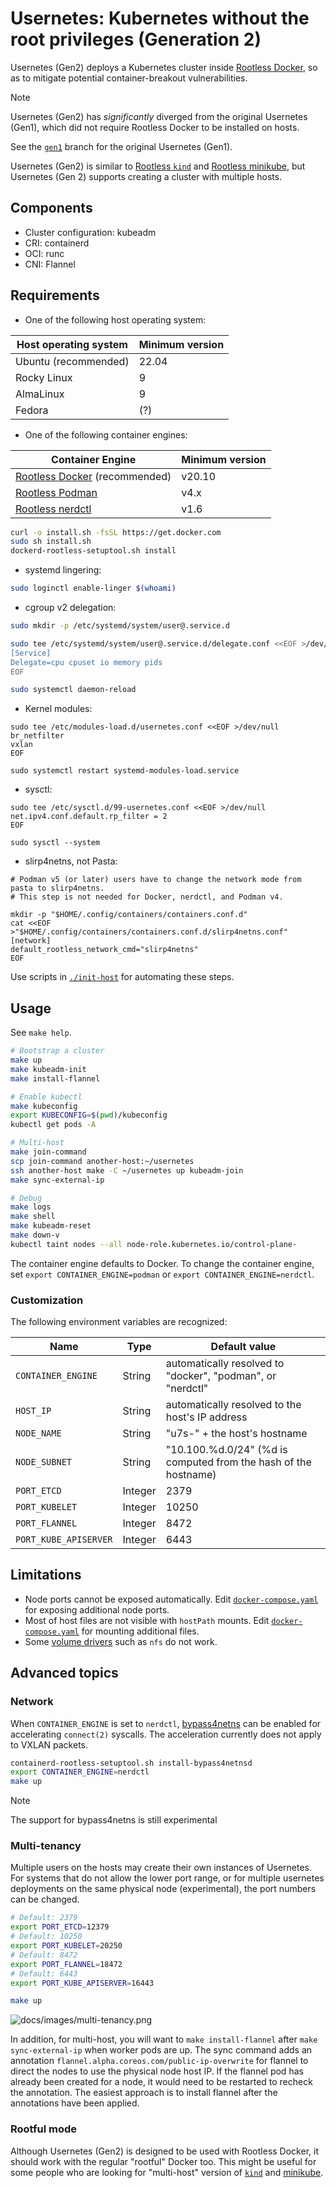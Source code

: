 # Usernetes: Kubernetes without the root privileges (Generation 2)

Usernetes (Gen2) deploys a Kubernetes cluster inside [Rootless Docker](https://rootlesscontaine.rs/getting-started/docker/),
so as to mitigate potential container-breakout vulnerabilities.

> [!NOTE]
>
> Usernetes (Gen2) has *significantly* diverged from the original Usernetes (Gen1),
> which did not require Rootless Docker to be installed on hosts.
>
> See the [`gen1`](https://github.com/rootless-containers/usernetes/tree/gen1) branch for
> the original Usernetes (Gen1).

Usernetes (Gen2) is similar to [Rootless `kind`](https://kind.sigs.k8s.io/docs/user/rootless/) and [Rootless minikube](https://minikube.sigs.k8s.io/docs/drivers/docker/),
but Usernetes (Gen 2) supports creating a cluster with multiple hosts.

## Components
- Cluster configuration: kubeadm
- CRI: containerd
- OCI: runc
- CNI: Flannel

## Requirements

- One of the following host operating system:

|Host operating system|Minimum version|
|---------------------|---------------|
|Ubuntu (recommended) |22.04          |
|Rocky Linux          |9              |
|AlmaLinux            |9              |
|Fedora               |(?)            |

- One of the following container engines:

|Container Engine                                                                    |Minimum version|
|------------------------------------------------------------------------------------|---------------|
|[Rootless Docker](https://rootlesscontaine.rs/getting-started/docker/) (recommended)|v20.10         |
|[Rootless Podman](https://rootlesscontaine.rs/getting-started/podman/)              |v4.x           |
|[Rootless nerdctl](https://rootlesscontaine.rs/getting-started/containerd/)         |v1.6           |

```bash
curl -o install.sh -fsSL https://get.docker.com
sudo sh install.sh
dockerd-rootless-setuptool.sh install
```

- systemd lingering:
```bash
sudo loginctl enable-linger $(whoami)
```

- cgroup v2 delegation:
```bash
sudo mkdir -p /etc/systemd/system/user@.service.d

sudo tee /etc/systemd/system/user@.service.d/delegate.conf <<EOF >/dev/null
[Service]
Delegate=cpu cpuset io memory pids
EOF

sudo systemctl daemon-reload
```

- Kernel modules:
```
sudo tee /etc/modules-load.d/usernetes.conf <<EOF >/dev/null
br_netfilter
vxlan
EOF

sudo systemctl restart systemd-modules-load.service
```

- sysctl:
```
sudo tee /etc/sysctl.d/99-usernetes.conf <<EOF >/dev/null
net.ipv4.conf.default.rp_filter = 2
EOF

sudo sysctl --system
```

- slirp4netns, not Pasta:
```
# Podman v5 (or later) users have to change the network mode from pasta to slirp4netns.
# This step is not needed for Docker, nerdctl, and Podman v4.

mkdir -p "$HOME/.config/containers/containers.conf.d"
cat <<EOF >"$HOME/.config/containers/containers.conf.d/slirp4netns.conf"
[network]
default_rootless_network_cmd="slirp4netns"
EOF
```
<!--
pasta does not seem to work well

> 2024-12-02T17:15:40.070018488Z stderr F E1202 17:15:40.068621       1 main.go:228] Failed to create SubnetManager:
> error retrieving pod spec for 'kube-flannel/kube-flannel-ds-ms2d9': Get "https://10.96.0.1:443/api/v1/namespaces/kube-flannel/pods/kube-flannel-ds-ms2d9":
> dial tcp 10.96.0.1:443: i/o timeout
-->

Use scripts in [`./init-host`](./init-host) for automating these steps.

## Usage

See `make help`.

```bash
# Bootstrap a cluster
make up
make kubeadm-init
make install-flannel

# Enable kubectl
make kubeconfig
export KUBECONFIG=$(pwd)/kubeconfig
kubectl get pods -A

# Multi-host
make join-command
scp join-command another-host:~/usernetes
ssh another-host make -C ~/usernetes up kubeadm-join
make sync-external-ip

# Debug
make logs
make shell
make kubeadm-reset
make down-v
kubectl taint nodes --all node-role.kubernetes.io/control-plane-
```

The container engine defaults to Docker.
To change the container engine, set `export CONTAINER_ENGINE=podman` or `export CONTAINER_ENGINE=nerdctl`.

### Customization

The following environment variables are recognized:

Name                  | Type    | Default value
----------------------|---------|----------------------------------------------------------------
`CONTAINER_ENGINE`    | String  | automatically resolved to "docker", "podman", or "nerdctl"
`HOST_IP`             | String  | automatically resolved to the host's IP address
`NODE_NAME`           | String  | "u7s-" + the host's hostname
`NODE_SUBNET`         | String  | "10.100.%d.0/24" (%d is computed from the hash of the hostname)
`PORT_ETCD`           | Integer | 2379
`PORT_KUBELET`        | Integer | 10250
`PORT_FLANNEL`        | Integer | 8472
`PORT_KUBE_APISERVER` | Integer | 6443

## Limitations
- Node ports cannot be exposed automatically. Edit [`docker-compose.yaml`](./docker-compose.yaml) for exposing additional node ports.
- Most of host files are not visible with `hostPath` mounts. Edit [`docker-compose.yaml`](./docker-compose.yaml) for mounting additional files.
- Some [volume drivers](https://kubernetes.io/docs/concepts/storage/volumes/) such as `nfs` do not work.

## Advanced topics
### Network
When `CONTAINER_ENGINE` is set to `nerdctl`, [bypass4netns](https://github.com/rootless-containers/bypass4netns) can be enabled for accelerating `connect(2)` syscalls.
The acceleration currently does not apply to VXLAN packets.

```bash
containerd-rootless-setuptool.sh install-bypass4netnsd
export CONTAINER_ENGINE=nerdctl
make up
```

> [!NOTE]
>
> The support for bypass4netns is still experimental

### Multi-tenancy

Multiple users on the hosts may create their own instances of Usernetes. For systems that do not allow the lower port range, or for multiple usernetes deployments on the same physical node (experimental), the port numbers can be changed.

```bash
# Default: 2379
export PORT_ETCD=12379
# Default: 10250
export PORT_KUBELET=20250
# Default: 8472
export PORT_FLANNEL=18472
# Default: 6443
export PORT_KUBE_APISERVER=16443

make up
```

![docs/images/multi-tenancy.png](./docs/images/multi-tenancy.png)

In addition, for multi-host, you will want to `make install-flannel` after `make sync-external-ip` when worker pods are up. The sync command adds an annotation `flannel.alpha.coreos.com/public-ip-overwrite` for flannel to direct the nodes to use the physical node host IP. If the flannel pod has already been created for a node, it would need to be restarted to recheck the annotation. The easiest approach is to install flannel after the annotations have been applied.

### Rootful mode
Although Usernetes (Gen2) is designed to be used with Rootless Docker, it should work with the regular "rootful" Docker too.
This might be useful for some people who are looking for "multi-host" version of [`kind`](https://kind.sigs.k8s.io/) and [minikube](https://minikube.sigs.k8s.io/).

